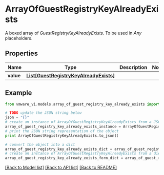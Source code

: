 # ArrayOfGuestRegistryKeyAlreadyExists

A boxed array of *GuestRegistryKeyAlreadyExists*. To be used in *Any* placeholders. 

## Properties
Name | Type | Description | Notes
------------ | ------------- | ------------- | -------------
**value** | [**List[GuestRegistryKeyAlreadyExists]**](GuestRegistryKeyAlreadyExists.md) |  | 

## Example

```python
from vmware_vi.models.array_of_guest_registry_key_already_exists import ArrayOfGuestRegistryKeyAlreadyExists

# TODO update the JSON string below
json = "{}"
# create an instance of ArrayOfGuestRegistryKeyAlreadyExists from a JSON string
array_of_guest_registry_key_already_exists_instance = ArrayOfGuestRegistryKeyAlreadyExists.from_json(json)
# print the JSON string representation of the object
print ArrayOfGuestRegistryKeyAlreadyExists.to_json()

# convert the object into a dict
array_of_guest_registry_key_already_exists_dict = array_of_guest_registry_key_already_exists_instance.to_dict()
# create an instance of ArrayOfGuestRegistryKeyAlreadyExists from a dict
array_of_guest_registry_key_already_exists_form_dict = array_of_guest_registry_key_already_exists.from_dict(array_of_guest_registry_key_already_exists_dict)
```
[[Back to Model list]](../README.md#documentation-for-models) [[Back to API list]](../README.md#documentation-for-api-endpoints) [[Back to README]](../README.md)


